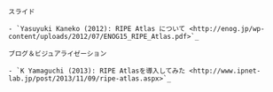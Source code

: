     スライド

    - `Yasuyuki Kaneko (2012): RIPE Atlas について <http://enog.jp/wp-content/uploads/2012/07/ENOG15_RIPE_Atlas.pdf>`_

    ブログ＆ビジュアライゼーション

    - `K Yamaguchi (2013): RIPE Atlasを導入してみた <http://www.ipnet-lab.jp/post/2013/11/09/ripe-atlas.aspx>`_
